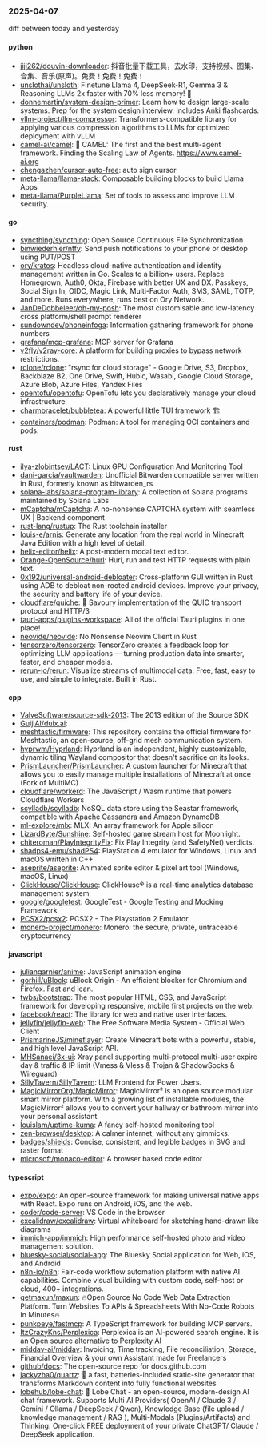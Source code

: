 ### 2025-04-07
diff between today and yesterday

#### python
* [jiji262/douyin-downloader](https://github.com/jiji262/douyin-downloader): 抖音批量下载工具，去水印，支持视频、图集、合集、音乐(原声)。免费！免费！免费！
* [unslothai/unsloth](https://github.com/unslothai/unsloth): Finetune Llama 4, DeepSeek-R1, Gemma 3 & Reasoning LLMs 2x faster with 70% less memory! 🦥
* [donnemartin/system-design-primer](https://github.com/donnemartin/system-design-primer): Learn how to design large-scale systems. Prep for the system design interview. Includes Anki flashcards.
* [vllm-project/llm-compressor](https://github.com/vllm-project/llm-compressor): Transformers-compatible library for applying various compression algorithms to LLMs for optimized deployment with vLLM
* [camel-ai/camel](https://github.com/camel-ai/camel): 🐫 CAMEL: The first and the best multi-agent framework. Finding the Scaling Law of Agents. https://www.camel-ai.org
* [chengazhen/cursor-auto-free](https://github.com/chengazhen/cursor-auto-free): auto sign cursor
* [meta-llama/llama-stack](https://github.com/meta-llama/llama-stack): Composable building blocks to build Llama Apps
* [meta-llama/PurpleLlama](https://github.com/meta-llama/PurpleLlama): Set of tools to assess and improve LLM security.

#### go
* [syncthing/syncthing](https://github.com/syncthing/syncthing): Open Source Continuous File Synchronization
* [binwiederhier/ntfy](https://github.com/binwiederhier/ntfy): Send push notifications to your phone or desktop using PUT/POST
* [ory/kratos](https://github.com/ory/kratos): Headless cloud-native authentication and identity management written in Go. Scales to a billion+ users. Replace Homegrown, Auth0, Okta, Firebase with better UX and DX. Passkeys, Social Sign In, OIDC, Magic Link, Multi-Factor Auth, SMS, SAML, TOTP, and more. Runs everywhere, runs best on Ory Network.
* [JanDeDobbeleer/oh-my-posh](https://github.com/JanDeDobbeleer/oh-my-posh): The most customisable and low-latency cross platform/shell prompt renderer
* [sundowndev/phoneinfoga](https://github.com/sundowndev/phoneinfoga): Information gathering framework for phone numbers
* [grafana/mcp-grafana](https://github.com/grafana/mcp-grafana): MCP server for Grafana
* [v2fly/v2ray-core](https://github.com/v2fly/v2ray-core): A platform for building proxies to bypass network restrictions.
* [rclone/rclone](https://github.com/rclone/rclone): "rsync for cloud storage" - Google Drive, S3, Dropbox, Backblaze B2, One Drive, Swift, Hubic, Wasabi, Google Cloud Storage, Azure Blob, Azure Files, Yandex Files
* [opentofu/opentofu](https://github.com/opentofu/opentofu): OpenTofu lets you declaratively manage your cloud infrastructure.
* [charmbracelet/bubbletea](https://github.com/charmbracelet/bubbletea): A powerful little TUI framework 🏗
* [containers/podman](https://github.com/containers/podman): Podman: A tool for managing OCI containers and pods.

#### rust
* [ilya-zlobintsev/LACT](https://github.com/ilya-zlobintsev/LACT): Linux GPU Configuration And Monitoring Tool
* [dani-garcia/vaultwarden](https://github.com/dani-garcia/vaultwarden): Unofficial Bitwarden compatible server written in Rust, formerly known as bitwarden_rs
* [solana-labs/solana-program-library](https://github.com/solana-labs/solana-program-library): A collection of Solana programs maintained by Solana Labs
* [mCaptcha/mCaptcha](https://github.com/mCaptcha/mCaptcha): A no-nonsense CAPTCHA system with seamless UX | Backend component
* [rust-lang/rustup](https://github.com/rust-lang/rustup): The Rust toolchain installer
* [louis-e/arnis](https://github.com/louis-e/arnis): Generate any location from the real world in Minecraft Java Edition with a high level of detail.
* [helix-editor/helix](https://github.com/helix-editor/helix): A post-modern modal text editor.
* [Orange-OpenSource/hurl](https://github.com/Orange-OpenSource/hurl): Hurl, run and test HTTP requests with plain text.
* [0x192/universal-android-debloater](https://github.com/0x192/universal-android-debloater): Cross-platform GUI written in Rust using ADB to debloat non-rooted android devices. Improve your privacy, the security and battery life of your device.
* [cloudflare/quiche](https://github.com/cloudflare/quiche): 🥧 Savoury implementation of the QUIC transport protocol and HTTP/3
* [tauri-apps/plugins-workspace](https://github.com/tauri-apps/plugins-workspace): All of the official Tauri plugins in one place!
* [neovide/neovide](https://github.com/neovide/neovide): No Nonsense Neovim Client in Rust
* [tensorzero/tensorzero](https://github.com/tensorzero/tensorzero): TensorZero creates a feedback loop for optimizing LLM applications — turning production data into smarter, faster, and cheaper models.
* [rerun-io/rerun](https://github.com/rerun-io/rerun): Visualize streams of multimodal data. Free, fast, easy to use, and simple to integrate. Built in Rust.

#### cpp
* [ValveSoftware/source-sdk-2013](https://github.com/ValveSoftware/source-sdk-2013): The 2013 edition of the Source SDK
* [GuijiAI/duix.ai](https://github.com/GuijiAI/duix.ai): 
* [meshtastic/firmware](https://github.com/meshtastic/firmware): This repository contains the official firmware for Meshtastic, an open-source, off-grid mesh communication system.
* [hyprwm/Hyprland](https://github.com/hyprwm/Hyprland): Hyprland is an independent, highly customizable, dynamic tiling Wayland compositor that doesn't sacrifice on its looks.
* [PrismLauncher/PrismLauncher](https://github.com/PrismLauncher/PrismLauncher): A custom launcher for Minecraft that allows you to easily manage multiple installations of Minecraft at once (Fork of MultiMC)
* [cloudflare/workerd](https://github.com/cloudflare/workerd): The JavaScript / Wasm runtime that powers Cloudflare Workers
* [scylladb/scylladb](https://github.com/scylladb/scylladb): NoSQL data store using the Seastar framework, compatible with Apache Cassandra and Amazon DynamoDB
* [ml-explore/mlx](https://github.com/ml-explore/mlx): MLX: An array framework for Apple silicon
* [LizardByte/Sunshine](https://github.com/LizardByte/Sunshine): Self-hosted game stream host for Moonlight.
* [chiteroman/PlayIntegrityFix](https://github.com/chiteroman/PlayIntegrityFix): Fix Play Integrity (and SafetyNet) verdicts.
* [shadps4-emu/shadPS4](https://github.com/shadps4-emu/shadPS4): PlayStation 4 emulator for Windows, Linux and macOS written in C++
* [aseprite/aseprite](https://github.com/aseprite/aseprite): Animated sprite editor & pixel art tool (Windows, macOS, Linux)
* [ClickHouse/ClickHouse](https://github.com/ClickHouse/ClickHouse): ClickHouse® is a real-time analytics database management system
* [google/googletest](https://github.com/google/googletest): GoogleTest - Google Testing and Mocking Framework
* [PCSX2/pcsx2](https://github.com/PCSX2/pcsx2): PCSX2 - The Playstation 2 Emulator
* [monero-project/monero](https://github.com/monero-project/monero): Monero: the secure, private, untraceable cryptocurrency

#### javascript
* [juliangarnier/anime](https://github.com/juliangarnier/anime): JavaScript animation engine
* [gorhill/uBlock](https://github.com/gorhill/uBlock): uBlock Origin - An efficient blocker for Chromium and Firefox. Fast and lean.
* [twbs/bootstrap](https://github.com/twbs/bootstrap): The most popular HTML, CSS, and JavaScript framework for developing responsive, mobile first projects on the web.
* [facebook/react](https://github.com/facebook/react): The library for web and native user interfaces.
* [jellyfin/jellyfin-web](https://github.com/jellyfin/jellyfin-web): The Free Software Media System - Official Web Client
* [PrismarineJS/mineflayer](https://github.com/PrismarineJS/mineflayer): Create Minecraft bots with a powerful, stable, and high level JavaScript API.
* [MHSanaei/3x-ui](https://github.com/MHSanaei/3x-ui): Xray panel supporting multi-protocol multi-user expire day & traffic & IP limit (Vmess & Vless & Trojan & ShadowSocks & Wireguard)
* [SillyTavern/SillyTavern](https://github.com/SillyTavern/SillyTavern): LLM Frontend for Power Users.
* [MagicMirrorOrg/MagicMirror](https://github.com/MagicMirrorOrg/MagicMirror): MagicMirror² is an open source modular smart mirror platform. With a growing list of installable modules, the MagicMirror² allows you to convert your hallway or bathroom mirror into your personal assistant.
* [louislam/uptime-kuma](https://github.com/louislam/uptime-kuma): A fancy self-hosted monitoring tool
* [zen-browser/desktop](https://github.com/zen-browser/desktop): A calmer internet, without any gimmicks.
* [badges/shields](https://github.com/badges/shields): Concise, consistent, and legible badges in SVG and raster format
* [microsoft/monaco-editor](https://github.com/microsoft/monaco-editor): A browser based code editor

#### typescript
* [expo/expo](https://github.com/expo/expo): An open-source framework for making universal native apps with React. Expo runs on Android, iOS, and the web.
* [coder/code-server](https://github.com/coder/code-server): VS Code in the browser
* [excalidraw/excalidraw](https://github.com/excalidraw/excalidraw): Virtual whiteboard for sketching hand-drawn like diagrams
* [immich-app/immich](https://github.com/immich-app/immich): High performance self-hosted photo and video management solution.
* [bluesky-social/social-app](https://github.com/bluesky-social/social-app): The Bluesky Social application for Web, iOS, and Android
* [n8n-io/n8n](https://github.com/n8n-io/n8n): Fair-code workflow automation platform with native AI capabilities. Combine visual building with custom code, self-host or cloud, 400+ integrations.
* [getmaxun/maxun](https://github.com/getmaxun/maxun): 🔥Open Source No Code Web Data Extraction Platform. Turn Websites To APIs & Spreadsheets With No-Code Robots In Minutes🔥
* [punkpeye/fastmcp](https://github.com/punkpeye/fastmcp): A TypeScript framework for building MCP servers.
* [ItzCrazyKns/Perplexica](https://github.com/ItzCrazyKns/Perplexica): Perplexica is an AI-powered search engine. It is an Open source alternative to Perplexity AI
* [midday-ai/midday](https://github.com/midday-ai/midday): Invoicing, Time tracking, File reconciliation, Storage, Financial Overview & your own Assistant made for Freelancers
* [github/docs](https://github.com/github/docs): The open-source repo for docs.github.com
* [jackyzha0/quartz](https://github.com/jackyzha0/quartz): 🌱 a fast, batteries-included static-site generator that transforms Markdown content into fully functional websites
* [lobehub/lobe-chat](https://github.com/lobehub/lobe-chat): 🤯 Lobe Chat - an open-source, modern-design AI chat framework. Supports Multi AI Providers( OpenAI / Claude 3 / Gemini / Ollama / DeepSeek / Qwen), Knowledge Base (file upload / knowledge management / RAG ), Multi-Modals (Plugins/Artifacts) and Thinking. One-click FREE deployment of your private ChatGPT/ Claude / DeepSeek application.
